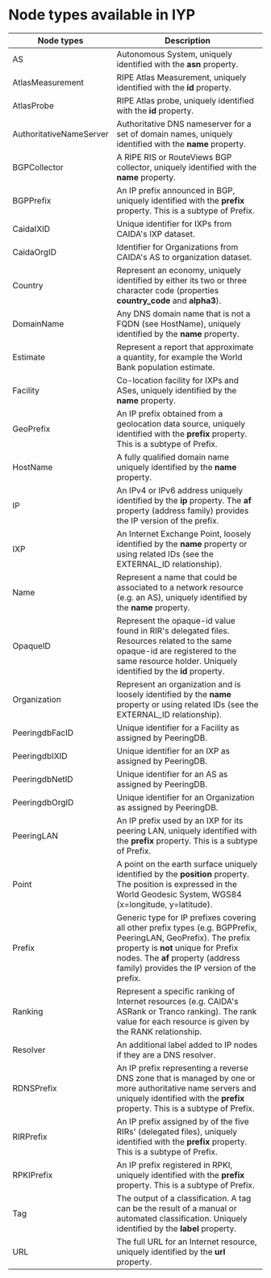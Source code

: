 
# Node types available in IYP

| Node types              | Description                                                                                                                       |
|-------------------------|-----------------------------------------------------------------------------------------------------------------------------------|
| AS                      | Autonomous System, uniquely identified with the **asn** property.                                                                 |
| AtlasMeasurement        | RIPE Atlas Measurement, uniquely identified with the **id** property.                                                             |
| AtlasProbe              | RIPE Atlas probe, uniquely identified with the **id** property.                                                                   |
| AuthoritativeNameServer | Authoritative DNS nameserver for a set of domain names, uniquely identified with the **name** property.                           |
| BGPCollector            | A RIPE RIS or RouteViews BGP collector, uniquely identified with the **name** property.                                           |
| BGPPrefix               | An IP prefix announced in BGP, uniquely identified with the **prefix** property. This is a subtype of Prefix.                                                                       |
| CaidaIXID               | Unique identifier for IXPs from CAIDA's IXP dataset.                                                                              |
| CaidaOrgID              | Identifier for Organizations from CAIDA's AS to organization dataset.                                                             |
| Country                 | Represent an economy, uniquely identified by either its two or three character code (properties **country_code** and **alpha3**). |
| DomainName              | Any DNS domain name that is not a FQDN (see HostName), uniquely identified by the **name** property.                              |
| Estimate                | Represent a report that approximate a quantity, for example the World Bank population estimate.                                   |
| Facility                | Co-location facility for IXPs and ASes, uniquely identified by the **name** property.                                             |
| GeoPrefix               | An IP prefix obtained from a geolocation data source, uniquely identified with the **prefix** property. This is a subtype of Prefix.                                                |
| HostName                | A fully qualified domain name uniquely identified by the **name** property.                                                       |
| IP                      | An IPv4 or IPv6 address uniquely identified by the **ip** property. The **af** property (address family) provides the IP version of the prefix.|
| IXP                     | An Internet Exchange Point, loosely identified by the **name** property or using related IDs (see the EXTERNAL_ID relationship).  |
| Name                    | Represent a name that could be associated to a network resource (e.g. an AS), uniquely identified by the **name** property.       |
| OpaqueID                | Represent the opaque-id value found in RIR's delegated files. Resources related to the same opaque-id are registered to the same resource holder. Uniquely identified by the **id** property.|
| Organization            | Represent an organization and is loosely identified by the **name** property or using related IDs (see the EXTERNAL_ID relationship).|
| PeeringdbFacID          | Unique identifier for a Facility as assigned by PeeringDB.                                                                        |
| PeeringdbIXID           | Unique identifier for an IXP as assigned by PeeringDB.                                                                            |
| PeeringdbNetID          | Unique identifier for an AS as assigned by PeeringDB.                                                                             |
| PeeringdbOrgID          | Unique identifier for an Organization as assigned by PeeringDB.                                                                   |
| PeeringLAN              | An IP prefix used by an IXP for its peering LAN, uniquely identified with the **prefix** property. This is a subtype of Prefix.                                                     |
| Point                   | A point on the earth surface uniquely identified by the **position** property. The position is expressed in the World Geodesic System, WGS84 (x=longitude, y=latitude).                                                 |
| Prefix                  | Generic type for IP prefixes covering all other prefix types (e.g. BGPPrefix, PeeringLAN, GeoPrefix). The prefix property is **not** unique for Prefix nodes. The **af** property (address family) provides the IP version of the prefix.|
| Ranking                 | Represent a specific ranking of Internet resources (e.g. CAIDA's ASRank or Tranco ranking). The rank value for each resource is given by the RANK relationship. |
| Resolver                | An additional label added to IP nodes if they are a DNS resolver.                                                                                               |
| RDNSPrefix              | An IP prefix representing a reverse DNS zone that is managed by one or more authoritative name servers and uniquely identified with the **prefix** property. This is a subtype of Prefix. |
| RIRPrefix               | An IP prefix assigned by of the five RIRs' (delegated files), uniquely identified with the **prefix** property. This is a subtype of Prefix.                                                                      |
| RPKIPrefix              | An IP prefix registered in RPKI, uniquely identified with the **prefix** property. This is a subtype of Prefix.                                                                                                   |
| Tag                     | The output of a classification. A tag can be the result of a manual or automated classification. Uniquely identified by the **label** property.|
| URL                     | The full URL for an Internet resource, uniquely identified by the **url** property.                                               |

